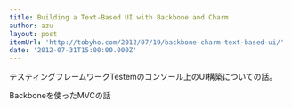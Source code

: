 ```yaml
---
title: Building a Text-Based UI with Backbone and Charm
author: azu
layout: post
itemUrl: 'http://tobyho.com/2012/07/19/backbone-charm-text-based-ui/'
date: '2012-07-31T15:00:00.000Z'
---
```

テスティングフレームワークTestemのコンソール上のUI構築についての話。

Backboneを使ったMVCの話
